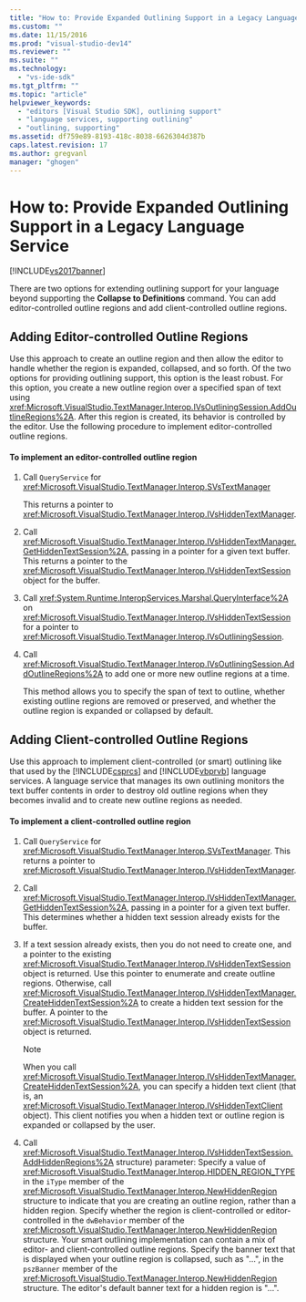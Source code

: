 ```yaml
---
title: "How to: Provide Expanded Outlining Support in a Legacy Language Service | Microsoft Docs"
ms.custom: ""
ms.date: 11/15/2016
ms.prod: "visual-studio-dev14"
ms.reviewer: ""
ms.suite: ""
ms.technology: 
  - "vs-ide-sdk"
ms.tgt_pltfrm: ""
ms.topic: "article"
helpviewer_keywords: 
  - "editors [Visual Studio SDK], outlining support"
  - "language services, supporting outlining"
  - "outlining, supporting"
ms.assetid: df759e89-8193-418c-8038-6626304d387b
caps.latest.revision: 17
ms.author: gregvanl
manager: "ghogen"
---
```

# How to: Provide Expanded Outlining Support in a Legacy Language Service
[!INCLUDE[vs2017banner](../../includes/vs2017banner.md)]

There are two options for extending outlining support for your language beyond supporting the **Collapse to Definitions** command. You can add editor-controlled outline regions and add client-controlled outline regions.  
  
## Adding Editor-controlled Outline Regions  
 Use this approach to create an outline region and then allow the editor to handle whether the region is expanded, collapsed, and so forth. Of the two options for providing outlining support, this option is the least robust. For this option, you create a new outline region over a specified span of text using <xref:Microsoft.VisualStudio.TextManager.Interop.IVsOutliningSession.AddOutlineRegions%2A>. After this region is created, its behavior is controlled by the editor. Use the following procedure to implement editor-controlled outline regions.  
  
#### To implement an editor-controlled outline region  
  
1.  Call `QueryService` for <xref:Microsoft.VisualStudio.TextManager.Interop.SVsTextManager>  
  
     This returns a pointer to <xref:Microsoft.VisualStudio.TextManager.Interop.IVsHiddenTextManager>.  
  
2.  Call <xref:Microsoft.VisualStudio.TextManager.Interop.IVsHiddenTextManager.GetHiddenTextSession%2A>, passing in a pointer for a given text buffer. This returns a pointer to the <xref:Microsoft.VisualStudio.TextManager.Interop.IVsHiddenTextSession> object for the buffer.  
  
3.  Call <xref:System.Runtime.InteropServices.Marshal.QueryInterface%2A> on <xref:Microsoft.VisualStudio.TextManager.Interop.IVsHiddenTextSession> for a pointer to <xref:Microsoft.VisualStudio.TextManager.Interop.IVsOutliningSession>.  
  
4.  Call <xref:Microsoft.VisualStudio.TextManager.Interop.IVsOutliningSession.AddOutlineRegions%2A> to add one or more new outline regions at a time.  
  
     This method allows you to specify the span of text to outline, whether existing outline regions are removed or preserved, and whether the outline region is expanded or collapsed by default.  
  
## Adding Client-controlled Outline Regions  
 Use this approach to implement client-controlled (or smart) outlining like that used by the [!INCLUDE[csprcs](../../includes/csprcs-md.md)] and [!INCLUDE[vbprvb](../../includes/vbprvb-md.md)] language services. A language service that manages its own outlining monitors the text buffer contents in order to destroy old outline regions when they becomes invalid and to create new outline regions as needed.  
  
#### To implement a client-controlled outline region  
  
1.  Call `QueryService` for <xref:Microsoft.VisualStudio.TextManager.Interop.SVsTextManager>. This returns a pointer to <xref:Microsoft.VisualStudio.TextManager.Interop.IVsHiddenTextManager>.  
  
2.  Call <xref:Microsoft.VisualStudio.TextManager.Interop.IVsHiddenTextManager.GetHiddenTextSession%2A>, passing in a pointer for a given text buffer. This determines whether a hidden text session already exists for the buffer.  
  
3.  If a text session already exists, then you do not need to create one, and a pointer to the existing <xref:Microsoft.VisualStudio.TextManager.Interop.IVsHiddenTextSession> object is returned. Use this pointer to enumerate and create outline regions. Otherwise, call <xref:Microsoft.VisualStudio.TextManager.Interop.IVsHiddenTextManager.CreateHiddenTextSession%2A> to create a hidden text session for the buffer. A pointer to the <xref:Microsoft.VisualStudio.TextManager.Interop.IVsHiddenTextSession> object is returned.  
  
    > [!NOTE]
    >  When you call <xref:Microsoft.VisualStudio.TextManager.Interop.IVsHiddenTextManager.CreateHiddenTextSession%2A>, you can specify a hidden text client (that is, an <xref:Microsoft.VisualStudio.TextManager.Interop.IVsHiddenTextClient> object). This client notifies you when a hidden text or outline region is expanded or collapsed by the user.  
  
4.  Call <xref:Microsoft.VisualStudio.TextManager.Interop.IVsHiddenTextSession.AddHiddenRegions%2A> structure) parameter: Specify a value of <xref:Microsoft.VisualStudio.TextManager.Interop.HIDDEN_REGION_TYPE> in the `iType` member of the <xref:Microsoft.VisualStudio.TextManager.Interop.NewHiddenRegion> structure to indicate that you are creating an outline region, rather than a hidden region. Specify whether the region is client-controlled or editor-controlled in the `dwBehavior` member of the <xref:Microsoft.VisualStudio.TextManager.Interop.NewHiddenRegion> structure. Your smart outlining implementation can contain a mix of editor- and client-controlled outline regions. Specify the banner text that is displayed when your outline region is collapsed, such as "...", in the `pszBanner` member of the <xref:Microsoft.VisualStudio.TextManager.Interop.NewHiddenRegion> structure. The editor's default banner text for a hidden region is "...".

